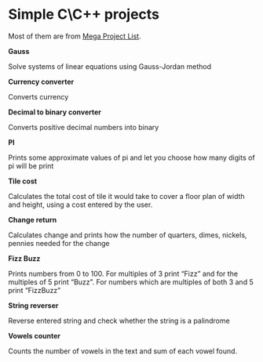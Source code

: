 # Simple C\C++ projects

Most of them are from [Mega Project List](https://github.com/karan/projects).

**Gauss**

Solve systems of linear equations using Gauss-Jordan method

**Currency converter**

Converts currency

**Decimal to binary converter**

Converts positive decimal numbers into binary

**PI**

Prints some approximate values of pi and let you choose how many digits of pi will be print 

**Tile cost**

Calculates the total cost of tile it would take to cover a floor plan of width and height, using a cost entered by the user.

**Change return**

Calculates change and prints how the number of quarters, dimes, nickels, pennies needed for the change 

**Fizz Buzz**

Prints numbers from 0 to 100. For multiples of 3 print “Fizz” and for the multiples of 5 print “Buzz”. For numbers which are multiples of both 3 and 5 print “FizzBuzz”

**String reverser**

Reverse entered string and check whether the string is a palindrome

**Vowels counter**

Counts the number of vowels in the text and sum of each vowel found.